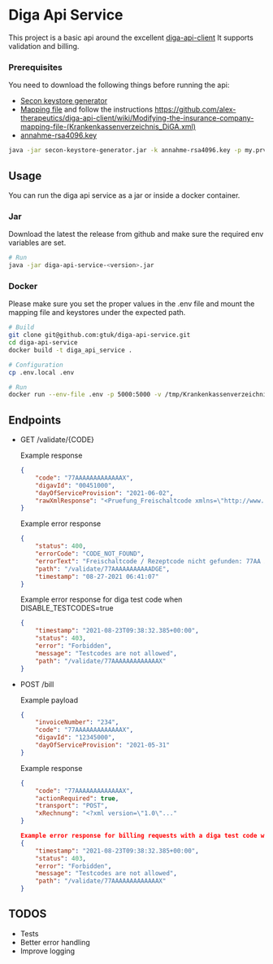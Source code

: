 # Diga Api Service

This project is a basic api around the excellent [diga-api-client](https://github.com/alex-therapeutics/diga-api-client)
It supports validation and billing.

### Prerequisites
You need to download the following things before running the api:
* [Secon keystore generator](https://github.com/mawendo-gmbh/secon-keystore-generator/releases)
* [Mapping file](https://kkv.gkv-diga.de/) and follow the instructions https://github.com/alex-therapeutics/diga-api-client/wiki/Modifying-the-insurance-company-mapping-file-(Krankenkassenverzeichnis_DiGA.xml)
* [annahme-rsa4096.key](https://trustcenter-data.itsg.de/dale/annahme-rsa4096.key)

```bash
java -jar secon-keystore-generator.jar -k annahme-rsa4096.key -p my.prv.key.pem -c my.chain.p7c # This creates one keystore that contains the your private key and all the public insurance keys
```

##  Usage
You can run the diga api service as a jar or inside a docker container.

### Jar
Download the latest the release from github and make sure the required env variables are set.
```bash
# Run
java -jar diga-api-service-<version>.jar
```

### Docker
Please make sure you set the proper values in the .env file and mount the mapping file and keystores under the expected path.
```bash
# Build
git clone git@github.com:gtuk/diga-api-service.git
cd diga-api-service
docker build -t diga_api_service .

# Configuration
cp .env.local .env

# Run
docker run --env-file .env -p 5000:5000 -v /tmp/Krankenkassenverzeichnis_DiGA.xml:/tmp/Krankenkassenverzeichnis_DiGA.xml -v /tmp/keystore.p12:/tmp/keystore.p12 --name digaApiService diga_api_service
```

## Endpoints
* GET /validate/{CODE}

    Example response
    ```json
    {
        "code": "77AAAAAAAAAAAAAX",
        "digavId": "00451000",
        "dayOfServiceProvision": "2021-06-02",
        "rawXmlResponse": "<Pruefung_Freischaltcode xmlns=\"http://www.gkv-datenaustausch.de/XML-Schema/EDFC0_Pruefung/2.0.0\" nachrichtentyp=\"ANT\" verfahrenskennung=\"TDFC0\" absender=\"123456789\" empfaenger=\"102114819\" version=\"002.000.000\" gueltigab=\"2020-07-01\"><Antwort><IK_DiGA_Hersteller>123456789</IK_DiGA_Hersteller><IK_Krankenkasse>102114819</IK_Krankenkasse><DiGAVEID>00329000</DiGAVEID><Freischaltcode>77AAAAAAAAAAAAAX</Freischaltcode><Tag_der_Leistungserbringung>2021-05-19</Tag_der_Leistungserbringung></Antwort></Pruefung_Freischaltcode>"
    }
    ```

    Example error response
    ```json
    {
        "status": 400,
        "errorCode": "CODE_NOT_FOUND",
        "errorText": "Freischaltcode / Rezeptcode nicht gefunden: 77AA AAAA AAAA ADGE",
        "path": "/validate/77AAAAAAAAAAADGE",
        "timestamp": "08-27-2021 06:41:07"
    }
    ```

    Example error response for diga test code when DISABLE_TESTCODES=true
    ```json
    {
        "timestamp": "2021-08-23T09:38:32.385+00:00",
        "status": 403,
        "error": "Forbidden",
        "message": "Testcodes are not allowed",
        "path": "/validate/77AAAAAAAAAAAAAX"
    }
    ```

* POST /bill

    Example payload
    ```json
    {
        "invoiceNumber": "234",
        "code": "77AAAAAAAAAAAAAX",
        "digavId": "12345000",
        "dayOfServiceProvision": "2021-05-31"
    }
    ```

    Example response
    ```json
    {
        "code": "77AAAAAAAAAAAAAX",
        "actionRequired": true,
        "transport": "POST",
        "xRechnung": "<?xml version=\"1.0\"..."
    }

    Example error response for billing requests with a diga test code when DISABLE_TESTCODES=true
    {
        "timestamp": "2021-08-23T09:38:32.385+00:00",
        "status": 403,
        "error": "Forbidden",
        "message": "Testcodes are not allowed",
        "path": "/validate/77AAAAAAAAAAAAAX"
    }
    ```

## TODOS
* Tests
* Better error handling
* Improve logging
